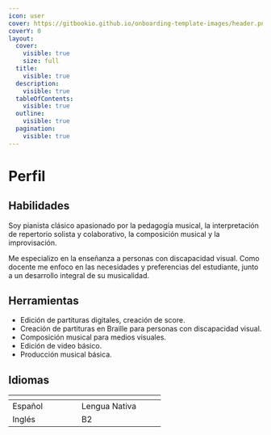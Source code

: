 ```yaml
---
icon: user
cover: https://gitbookio.github.io/onboarding-template-images/header.png
coverY: 0
layout:
  cover:
    visible: true
    size: full
  title:
    visible: true
  description:
    visible: true
  tableOfContents:
    visible: true
  outline:
    visible: true
  pagination:
    visible: true
---
```


# Perfil

## Habilidades

Soy pianista clásico apasionado por la pedagogía musical, la interpretación de repertorio solista y colaborativo, la composición musical y la improvisación.

Me especializo en la enseñanza a personas con discapacidad visual. Como docente me enfoco en las necesidades y preferencias del estudiante, junto a un desarrollo integral de su musicalidad.

## Herramientas

* Edición de partituras digitales, creación de score.
* Creación de partituras en Braille para personas con discapacidad visual.
* Composición musical para medios visuales.
* Edición de video básico.
* Producción musical básica.

## Idiomas

<table data-header-hidden><thead><tr><th width="121"></th><th width="149"></th></tr></thead><tbody><tr><td>Español</td><td>Lengua Nativa</td></tr><tr><td>Inglés</td><td>B2</td></tr></tbody></table>

